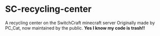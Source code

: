 # SC-recycling-center

A recycling center on the SwitchCraft minecraft server
Originally made by PC_Cat, now maintained by the public.
**Yes I know my code is trash!!**
